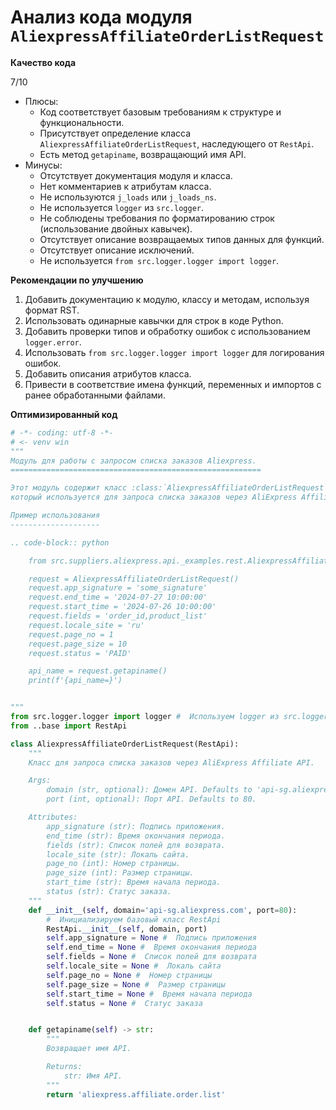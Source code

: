 # Анализ кода модуля `AliexpressAffiliateOrderListRequest`

**Качество кода**

7/10
- Плюсы:
    - Код соответствует базовым требованиям к структуре и функциональности.
    - Присутствует определение класса `AliexpressAffiliateOrderListRequest`, наследующего от `RestApi`.
    - Есть метод `getapiname`, возвращающий имя API.
- Минусы:
    - Отсутствует документация модуля и класса.
    - Нет комментариев к атрибутам класса.
    - Не используются `j_loads` или `j_loads_ns`.
    - Не используется `logger` из `src.logger`.
    - Не соблюдены требования по форматированию строк (использование двойных кавычек).
    - Отсутствует описание возвращаемых типов данных для функций.
    - Отсутствует описание исключений.
    - Не используется `from src.logger.logger import logger`.

**Рекомендации по улучшению**

1. Добавить документацию к модулю, классу и методам, используя формат RST.
2. Использовать одинарные кавычки для строк в коде Python.
3. Добавить проверки типов и обработку ошибок с использованием `logger.error`.
4. Использовать `from src.logger.logger import logger` для логирования ошибок.
5. Добавить описания атрибутов класса.
6. Привести в соответствие имена функций, переменных и импортов с ранее обработанными файлами.

**Оптимизированный код**

```python
# -*- coding: utf-8 -*-
# <- venv win
"""
Модуль для работы с запросом списка заказов Aliexpress.
========================================================

Этот модуль содержит класс :class:`AliexpressAffiliateOrderListRequest`,
который используется для запроса списка заказов через AliExpress Affiliate API.

Пример использования
--------------------

.. code-block:: python

    from src.suppliers.aliexpress.api._examples.rest.AliexpressAffiliateOrderListRequest import AliexpressAffiliateOrderListRequest

    request = AliexpressAffiliateOrderListRequest()
    request.app_signature = 'some_signature'
    request.end_time = '2024-07-27 10:00:00'
    request.start_time = '2024-07-26 10:00:00'
    request.fields = 'order_id,product_list'
    request.locale_site = 'ru'
    request.page_no = 1
    request.page_size = 10
    request.status = 'PAID'

    api_name = request.getapiname()
    print(f'{api_name=}')


"""
from src.logger.logger import logger #  Используем logger из src.logger
from ..base import RestApi

class AliexpressAffiliateOrderListRequest(RestApi):
    """
    Класс для запроса списка заказов через AliExpress Affiliate API.

    Args:
        domain (str, optional): Домен API. Defaults to 'api-sg.aliexpress.com'.
        port (int, optional): Порт API. Defaults to 80.

    Attributes:
        app_signature (str): Подпись приложения.
        end_time (str): Время окончания периода.
        fields (str): Список полей для возврата.
        locale_site (str): Локаль сайта.
        page_no (int): Номер страницы.
        page_size (int): Размер страницы.
        start_time (str): Время начала периода.
        status (str): Статус заказа.
    """
    def __init__(self, domain='api-sg.aliexpress.com', port=80):
        #  Инициализируем базовый класс RestApi
        RestApi.__init__(self, domain, port)
        self.app_signature = None #  Подпись приложения
        self.end_time = None #  Время окончания периода
        self.fields = None #  Список полей для возврата
        self.locale_site = None #  Локаль сайта
        self.page_no = None #  Номер страницы
        self.page_size = None #  Размер страницы
        self.start_time = None #  Время начала периода
        self.status = None #  Статус заказа


    def getapiname(self) -> str:
        """
        Возвращает имя API.

        Returns:
            str: Имя API.
        """
        return 'aliexpress.affiliate.order.list'
```